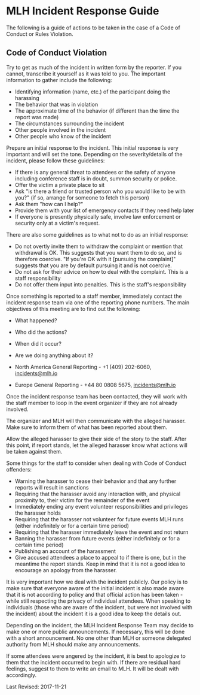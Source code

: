 # MLH Incident Response Guide
The following is a guide of actions to be taken in the case of a Code of Conduct or Rules Violation.

## Code of Conduct Violation
Try to get as much of the incident in written form by the reporter. If you cannot, transcribe it yourself as it was told to you. The important information to gather include the following:

- Identifying information (name, etc.) of the participant doing the harassing
- The behavior that was in violation
- The approximate time of the behavior (if different than the time the report was made)
- The circumstances surrounding the incident
- Other people involved in the incident
- Other people who know of the incident

Prepare an initial response to the incident. This initial response is very important and will set the tone. Depending on the severity/details of the incident, please follow these guidelines:

- If there is any general threat to attendees or the safety of anyone including conference staff is in doubt, summon security or police.
- Offer the victim a private place to sit
- Ask "is there a friend or trusted person who you would like to be with you?" (if so, arrange for someone to fetch this person)
- Ask them "how can I help?"
- Provide them with your list of emergency contacts if they need help later
- If everyone is presently physically safe, involve law enforcement or security only at a victim's request.

There are also some guidelines as to what not to do as an initial response:

- Do not overtly invite them to withdraw the complaint or mention that withdrawal is OK. This suggests that you want them to do so, and is therefore coercive. "If you're OK with it [pursuing the complaint]" suggests that you are by default pursuing it and is not coercive.
- Do not ask for their advice on how to deal with the complaint. This is a staff responsibility
- Do not offer them input into penalties. This is the staff's responsibility

Once something is reported to a staff member, immediately contact the incident response team via one of the reporting phone numbers. The main objectives of this meeting are to find out the following:
- What happened?
- Who did the actions?
- When did it occur?
- Are we doing anything about it?

- North America General Reporting - +1 (409) 202-6060, incidents@mlh.io
- Europe General Reporting - +44 80 0808 5675, incidents@mlh.io

Once the incident response team has been contacted, they will work with the staff member to loop in the event organizer if they are not already involved. 

The organizer and MLH will then communicate with the alleged harasser. Make sure to inform them of what has been reported about them.

Allow the alleged harasser to give their side of the story to the staff. After this point, if report stands, let the alleged harasser know what actions will be taken against them.

Some things for the staff to consider when dealing with Code of Conduct offenders:

- Warning the harasser to cease their behavior and that any further reports will result in sanctions
- Requiring that the harasser avoid any interaction with, and physical proximity to, their victim for the remainder of the event
- Immediately ending any event volunteer responsibilities and privileges the harasser holds
- Requiring that the harasser not volunteer for future events MLH runs (either indefinitely or for a certain time period)
- Requiring that the harasser immediately leave the event and not return
- Banning the harasser from future events (either indefinitely or for a certain time period)
- Publishing an account of the harassment
- Give accused attendees a place to appeal to if there is one, but in the meantime the report stands. Keep in mind that it is not a good idea to encourage an apology from the harasser.

It is very important how we deal with the incident publicly. Our policy is to make sure that everyone aware of the initial incident is also made aware that it is not according to policy and that official action has been taken - while still respecting the privacy of individual attendees. When speaking to individuals (those who are aware of the incident, but were not involved with the incident) about the incident it is a good idea to keep the details out.

Depending on the incident, the MLH Incident Response Team may decide to make one or more public announcements. If necessary, this will be done with a short announcement. No one other than MLH or someone delegated authority from MLH should make any announcements.

If some attendees were angered by the incident, it is best to apologize to them that the incident occurred to begin with. If there are residual hard feelings, suggest to them to write an email to MLH. It will be dealt with accordingly.

Last Revised: 2017-11-21
